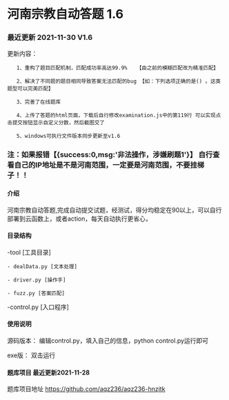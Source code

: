 # 河南宗教自动答题 1.6
### 最近更新 2021-11-30      V1.6
更新内容：

       1、重构了题目匹配机制，匹配成功率高达99.9%   【由之前的模糊匹配改为精准匹配】
       
       2、解决了不同题的题目相同导致答案无法匹配的bug 【如：下列选项正确的是() 。这类题型可以完美匹配】
       
       3、完善了在线题库
       
       4、上传了答题的html页面，下载后自行修改examination.js中的第119行 可以实现点击提交按钮显示自定义分数，然后截图交了
       
       5、windows可执行文件版本同步更新至v1.6
       
    
       
### 注：如果报错【{success:0,msg:'非法操作，涉嫌刷题1'}】  自行查看自己的IP地址是不是河南范围，一定要是河南范围，不要挂梯子！！
       
       

#### 介绍
河南宗教自动答题,完成自动提交试题，经测试，得分均稳定在90以上，可以自行部署到云函数上，或者action，每天自动执行更省心，

#### 目录结构
-tool [工具目录]

    - dealData.py [文本处理]
    
    - driver.py [操作手]
    
    - fuzz.py [答案匹配]
    
-control.py [入口程序]



#### 使用说明
源码版本：
	编辑control.py，填入自己的信息，python control.py运行即可

exe版：
         双击运行


#### 题库项目 最近更新2021-11-28
 题库项目地址 https://github.com/aqz236/aqz236-hnzjtk
